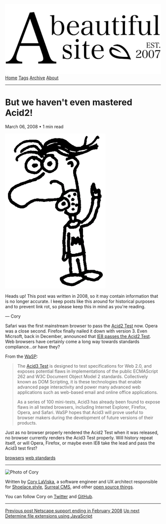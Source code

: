 <a href="../../index.html" class="header-link"><img src="../../images/logos/wordmark.svg" alt="A Beautiful Site" class="wordmark" /></a> <a href="../../index.html" class="nav-item">Home</a> <a href="../../tags/index.html" class="nav-item">Tags</a> <a href="../index.html" class="nav-item">Archive</a> <a href="../../about/index.html" class="nav-item">About</a>

---

# But we haven't even mastered Acid2!

March 06, 2008 • 1 min read

![A drawing of a cartoon man pointing upwards](../../images/artwork/pointer.gif)

Heads up! This post was written in 2008, so it may contain information that is no longer accurate. I keep posts like this around for historical purposes and to prevent link rot, so please keep this in mind as you're reading.

— Cory

Safari was the first mainstream browser to pass the [Acid2 Test](http://www.webstandards.org/action/acid2/) now. Opera was a close second. Firefox finally nailed it down with version 3. Even Micrsoft, back in December, announced that [IE8 passes the Acid2 Test](http://blogs.msdn.com/ie/archive/2007/12/19/internet-explorer-8-and-acid2-a-milestone.aspx). Web browsers have certainly come a long way towards standards compliance...or have they?

From the [WaSP](http://www.webstandards.org/):

> The [Acid3 Test](http://www.webstandards.org/action/acid3) is designed to test specifications for Web 2.0, and exposes potential flaws in implementations of the public ECMAScript 262 and W3C Document Object Model 2 standards. Collectively known as DOM Scripting, it is these technologies that enable advanced page interactivity and power many advanced web applications such as web-based email and online office applications.
>
> As a series of 100 mini-tests, Acid3 has already been found to expose flaws in all tested browsers, including Internet Explorer, Firefox, Opera, and Safari. WaSP hopes that Acid3 will prove useful to browser makers during the development of future versions of their products.

Just as no browser properly rendered the Acid2 Test when it was released, no browser currently renders the Acid3 Test properly. Will history repeat itself, or will Opera, Firefox, or maybe even IE8 take the lead and pass the Acid3 test first?

<a href="../../tags/browsers/index.html" class="post-tag">browsers</a> <a href="../../tags/web%20standards/index.html" class="post-tag">web standards</a>

---

<img src="http://0.gravatar.com/avatar/bf1b3b95fd5b096a3592247c29667b33?s=512" alt="Photo of Cory" class="avatar avatar-small" />

Written by [Cory LaViska](../../index-4.html), a software engineer and UX architect responsible for [Shoelace.style](https://shoelace.style/), [Surreal CMS](https://www.surrealcms.com/), and other [open source things](https://github.com/claviska).

You can follow Cory on [Twitter](https://twitter.com/bgooonz) and [GitHub](https://github.com/claviska).

---

<a href="../netscape-support-ending-in-february-2008/index.html" class="post-nav-previous"><span class="small">Previous post</span> Netscape support ending in February 2008</a> <a href="../determine-file-extensions-using-javascript/index.html" class="post-nav-next"><span class="small">Up next</span> Determine file extensions using JavaScript</a>
